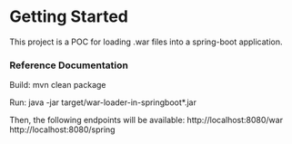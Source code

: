 # Getting Started

This project is a POC for loading .war files into a spring-boot application.

### Reference Documentation
Build:
mvn clean package

Run:
java -jar target/war-loader-in-springboot*.jar

Then, the following endpoints will be available:
http://localhost:8080/war
http://localhost:8080/spring